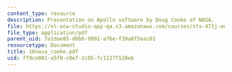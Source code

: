 ```yaml
---
content_type: resource
description: Presentation on Apollo software by Doug Cooke of NASA.
file: https://ol-ocw-studio-app-qa.s3.amazonaws.com/courses/sts-471j-engineering-apollo-the-moon-project-as-a-complex-system-spring-2007/ff9ce001a5f0c8e72c05fc1127f520eb_16nasa_cooke.pdf
file_type: application/pdf
parent_uid: fa1dae85-d0bb-9992-a76e-f39a0f5eac01
resourcetype: Document
title: 16nasa_cooke.pdf
uid: ff9ce001-a5f0-c8e7-2c05-fc1127f520eb
---
```

